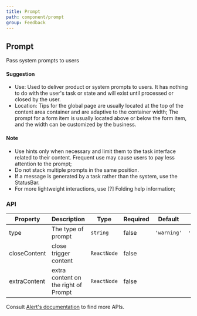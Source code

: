 ```yaml
---
title: Prompt
path: component/prompt
group: Feedback
---
```


## Prompt

Pass system prompts to users

#### Suggestion

- Use: Used to deliver product or system prompts to users. It has nothing to do with the user's task or state and will exist until processed or closed by the user.
- Location: Tips for the global page are usually located at the top of the content area container and are adaptive to the container width; The prompt for a form item is usually located above or below the form item, and the width can be customized by the business.

#### Note

- Use hints only when necessary and limit them to the task interface related to their content. Frequent use may cause users to pay less attention to the prompt;
- Do not stack multiple prompts in the same position.
- If a message is generated by a task rather than the system, use the StatusBar.
- For more lightweight interactions, use [?] Folding help information;

### API

| Property     | Description                          | Type        | Required | Default     | Alternative                  |
| ------------ | ------------------------------------ | ----------- | -------- | ----------- | ---------------------------- |
| type         | The type of prompt                   | `string`    | false    | `'warning'` | `'strongHint'`\|`'weakHint'` |
| closeContent | close trigger content                | `ReactNode` | false    |             |                              |
| extraContent | extra content on the right of Prompt | `ReactNode` | false    |             |                              |

Consult [Alert's documentation](https://youzan.github.io/zent/en/component/alert) to find more APIs.
